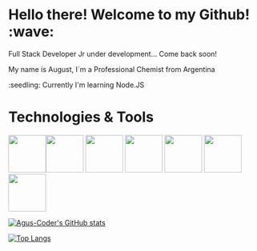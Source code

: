 <h1>Hello there! Welcome to my Github! :wave:</h1>

<p>Full Stack Developer Jr under development...  Come back soon!</p>

<p>My name is August, I´m a Professional Chemist from Argentina</p>

<p>:seedling: Currently I'm learning Node.JS</p>

<p></p>


<h1>Technologies & Tools</h1>

<img height=75 src="https://cdn.jsdelivr.net/gh/devicons/devicon/icons/html5/html5-original.svg" /><img height=75 src="https://cdn.jsdelivr.net/gh/devicons/devicon/icons/css3/css3-original.svg" />
<img height=75 src="https://cdn.jsdelivr.net/gh/devicons/devicon/icons/javascript/javascript-original.svg" />
<img height=75 src="https://cdn.jsdelivr.net/gh/devicons/devicon/icons/git/git-original.svg" />
<img height=75 src="https://cdn.jsdelivr.net/gh/devicons/devicon/icons/nodejs/nodejs-original.svg" />
<img height=75 src="https://cdn.jsdelivr.net/gh/devicons/devicon/icons/npm/npm-original-wordmark.svg" />
<img height=75 src="https://cdn.jsdelivr.net/gh/devicons/devicon/icons/sass/sass-original.svg" />


[![Agus-Coder's GitHub stats](https://github-readme-stats.vercel.app/api?username=agus-coder&theme=dark&show_icons=true)](https://github.com/anuraghazra/github-readme-stats)

[![Top Langs](https://github-readme-stats.vercel.app/api/top-langs/?username=agus-coder&layout=compact&theme=dark)](https://github.com/anuraghazra/github-readme-stats)

